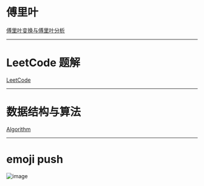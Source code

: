 # 傅里叶
[傅里叶变换与傅里叶分析](https://zhuanlan.zhihu.com/wille/19763358)
___

# LeetCode 题解
[LeetCode](https://github.com/Egnaxela/java_journey_learning/tree/master/src/com/leetCode)
***

# 数据结构与算法
[Algorithm](https://github.com/Egnaxela/java_journey_learning/tree/master/src/com/algorithm)
***

# emoji push
![image](https://github.com/Egnaxela/java_resource/blob/master/img/IMG_0222.JPG)
